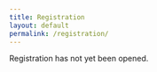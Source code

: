 ```yaml
---
title: Registration
layout: default
permalink: /registration/
---
```

Registration has not yet been opened.
